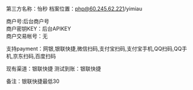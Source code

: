 第三方名称：怡秒
档案位置：php@60.245.62.221/yimiau
 
商户号:后台商户号  
商户密钥KEY：后台APIKEY  
商户交易帐号：无  
 
支持payment：网银,银联快捷,微信扫码,支付宝扫码,支付宝手机,QQ扫码,QQ手机,京东扫码,百度扫码  
 
现有渠道：银联快捷 
测试到账：银联快捷  
 
备注：银联快捷最低30 

